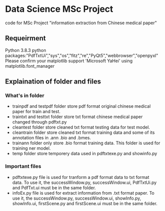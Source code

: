 # Data Science MSc Project
code for MSc Project "information extraction from Chinese medical paper"

## Requeirment
Python 3.8.3
python packages:"PdfTxtUi","sys","os","fitz","re","PyQt5","webbrowser","openpyxl"
Please confirm your matplotlib support 'Microsoft YaHei' using matplotlib.font_manager

## Explaination of folder and files
### What's in folder
* trainpdf and testpdf folder store pdf format original chinese medical paper for train and test.
* traintxt and testtxt folder store txt format chinese medical paper changed through pdftxt.py
* cleantest folder store cleaned txt format testing data for test model.
* cleantrain folder store cleaned txt format training data and some of its annotation files in .ann .bio and .bmes.
* trainann folder only store .bio format training data. This folder is used for training ner model.
* temp folder store temporery data used in pdftxtexe.py and showinfo.py

### Important files
* pdftxtexe.py file is used for tranform a pdf format data to txt format data. To use it, the successWindow.py, successWindow.ui, PdfTxtUi.py and PdfTxt.ui must be in the same folder.
* infoEx.py file is used for extract information from .txt format paper. To use it, the successWindow.py, successWindow.ui, showInfo.py, showInfo.ui, firstScene.py and firstScene.ui must be in the same folder.

